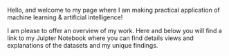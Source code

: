 Hello, and welcome to my page where I am making practical application of machine learning & artificial intelligence!

I am please to offer an overview of my work. Here and below you will find a link to my Juipter Notebook where you can find details views and explanations of the datasets and my unique findings. 
